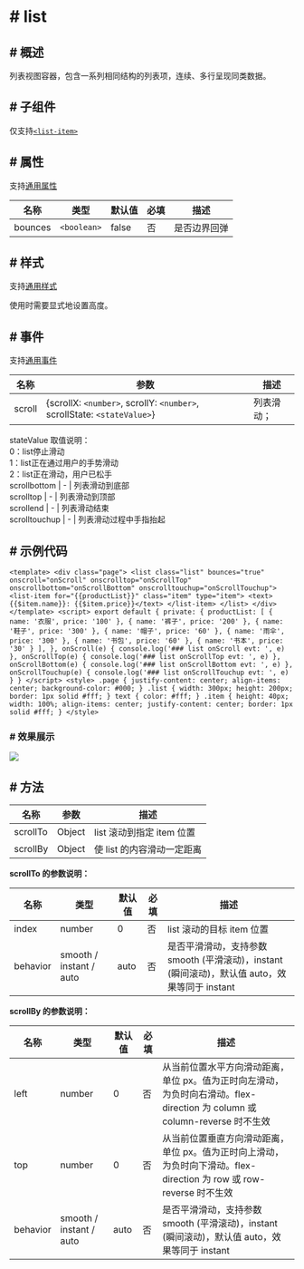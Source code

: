 <!-- 源地址: https://iot.mi.com/vela/quickapp/zh/components/container/list.html -->

# # list

## # 概述

列表视图容器，包含一系列相同结构的列表项，连续、多行呈现同类数据。

## # 子组件

仅支持[`<list-item>`](</vela/quickapp/zh/components/container/list-item.html>)

## # 属性

支持[通用属性](</vela/quickapp/zh/components/general/properties.html>)

名称 | 类型 | 默认值 | 必填 | 描述  
---|---|---|---|---  
bounces | `<boolean>` | false | 否 | 是否边界回弹  
  
## # 样式

支持[通用样式](</vela/quickapp/zh/components/general/style.html>)

使用时需要显式地设置高度。

## # 事件

支持[通用事件](</vela/quickapp/zh/components/general/events.html>)

名称 | 参数 | 描述  
---|---|---  
scroll | {scrollX: `<number>`, scrollY: `<number>`, scrollState: `<stateValue>`} | 列表滑动；  
stateValue 取值说明：  
0：list停止滑动  
1：list正在通过用户的手势滑动  
2：list正在滑动，用户已松手  
scrollbottom | - | 列表滑动到底部  
scrolltop | - | 列表滑动到顶部  
scrollend | - | 列表滑动结束  
scrolltouchup | - | 列表滑动过程中手指抬起  
  
## # 示例代码

``` <template> <div class="page"> <list class="list" bounces="true" onscroll="onScroll" onscrolltop="onScrollTop" onscrollbottom="onScrollBottom" onscrolltouchup="onScrollTouchup"> <list-item for="{{productList}}" class="item" type="item"> <text>{{$item.name}}: {{$item.price}}</text> </list-item> </list> </div> </template> <script> export default { private: { productList: [ { name: '衣服', price: '100' }, { name: '裤子', price: '200' }, { name: '鞋子', price: '300' }, { name: '帽子', price: '60' }, { name: '雨伞', price: '300' }, { name: '书包', price: '60' }, { name: '书本', price: '30' } ], }, onScroll(e) { console.log('### list onScroll evt: ', e) }, onScrollTop(e) { console.log('### list onScrollTop evt: ', e) }, onScrollBottom(e) { console.log('### list onScrollBottom evt: ', e) }, onScrollTouchup(e) { console.log('### list onScrollTouchup evt: ', e) } } </script> <style> .page { justify-content: center; align-items: center; background-color: #000; } .list { width: 300px; height: 200px; border: 1px solid #fff; } text { color: #fff; } .item { height: 40px; width: 100%; align-items: center; justify-content: center; border: 1px solid #fff; } </style> ```

### # 效果展示

![](../../images/list-methods.c5e943f3.jpeg)

## # 方法

名称 | 参数 | 描述  
---|---|---  
scrollTo | Object | list 滚动到指定 item 位置  
scrollBy | Object | 使 list 的内容滑动一定距离  
  
**scrollTo 的参数说明：**

名称 | 类型 | 默认值 | 必填 | 描述  
---|---|---|---|---  
index | number | 0 | 否 | list 滚动的目标 item 位置  
behavior | smooth / instant / auto | auto | 否 | 是否平滑滑动，支持参数 smooth (平滑滚动)，instant (瞬间滚动)，默认值 auto，效果等同于 instant  
  
**scrollBy 的参数说明：**

名称 | 类型 | 默认值 | 必填 | 描述  
---|---|---|---|---  
left | number | 0 | 否 | 从当前位置水平方向滑动距离，单位 px。值为正时向左滑动，为负时向右滑动。flex-direction 为 column 或 column-reverse 时不生效  
top | number | 0 | 否 | 从当前位置垂直方向滑动距离，单位 px。值为正时向上滑动，为负时向下滑动。flex-direction 为 row 或 row-reverse 时不生效  
behavior | smooth / instant / auto | auto | 否 | 是否平滑滑动，支持参数 smooth (平滑滚动)，instant (瞬间滚动)，默认值 auto，效果等同于 instant
